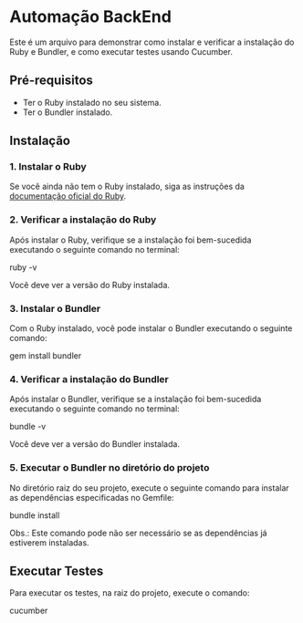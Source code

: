 # Automação BackEnd

Este é um arquivo para demonstrar como instalar e verificar a instalação do Ruby e Bundler, e como executar testes usando Cucumber.

## Pré-requisitos

- Ter o Ruby instalado no seu sistema.
- Ter o Bundler instalado.

## Instalação

### 1. Instalar o Ruby

Se você ainda não tem o Ruby instalado, siga as instruções da [documentação oficial do Ruby](https://www.ruby-lang.org/en/documentation/installation/).

### 2. Verificar a instalação do Ruby

Após instalar o Ruby, verifique se a instalação foi bem-sucedida executando o seguinte comando no terminal:

ruby -v

Você deve ver a versão do Ruby instalada.

### 3. Instalar o Bundler

Com o Ruby instalado, você pode instalar o Bundler executando o seguinte comando:

gem install bundler

### 4. Verificar a instalação do Bundler

Após instalar o Bundler, verifique se a instalação foi bem-sucedida executando o seguinte comando no terminal:

bundle -v

Você deve ver a versão do Bundler instalada.

### 5. Executar o Bundler no diretório do projeto

No diretório raiz do seu projeto, execute o seguinte comando para instalar as dependências especificadas no Gemfile:

bundle install

Obs.: Este comando pode não ser necessário se as dependências já estiverem instaladas.

## Executar Testes

Para executar os testes, na raiz do projeto, execute o comando:

cucumber
